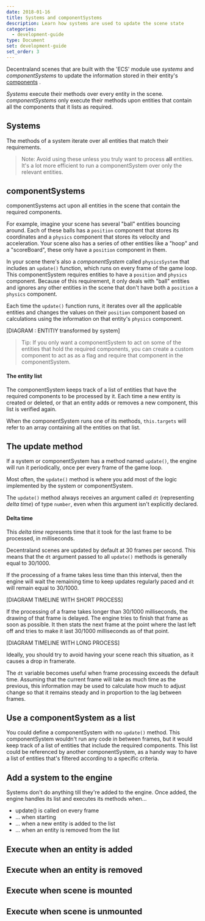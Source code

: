 ```yaml
---
date: 2018-01-16
title: Systems and componentSystems
description: Learn how systems are used to update the scene state
categories:
  - development-guide
type: Document
set: development-guide
set_order: 3
---
```


Decentraland scenes that are built with the 'ECS' module use _systems_ and _componentSystems_ to update the information stored in their entity's [components](https://en.wikipedia.org/wiki/Entity%E2%80%93component%E2%80%93system) .

_Systems_ execute their methods over every entity in the scene. _componentSystems_ only execute their methods upon entities that contain all the components that it lists as required.

## Systems

The methods of a system iterate over all entities that match their requirements.

> Note: Avoid using these unless you truly want to process **all** entities. It's a lot more efficient to run a componentSystem over only the relevant entities.

## componentSystems

componentSystems act upon all entities in the scene that contain the required components.

For example, imagine your scene has several "ball" entities bouncing around. Each of these balls has a `position` component that stores its coordinates and a `physics` component that stores its velocity and acceleration. Your scene also has a series of other entities like a "hoop" and a "scoreBoard", these only have a `position` component in them.

In your scene there's also a _componentSystem_ called `physicsSystem` that includes an `update()` function, which runs on every frame of the game loop. This componentSystem requires entities to have a `position` and `physics` component. Because of this requirement, it only deals with "ball" entities and ignores any other entities in the scene that don't have both a `position` a `physics` component.

Each time the `update()` function runs, it iterates over all the applicable entities and changes the values on their `position` component based on calculations using the information on that entity's `physics` component.

[DIAGRAM : ENTITIY transformed by system]

> Tip: If you only want a componentSystem to act on some of the entities that hold the required components, you can create a custom component to act as as a flag and require that component in the componentSystem.

#### The entity list

The componentSystem keeps track of a list of entities that have the required components to be processed by it. Each time a new entity is created or deleted, or that an entity adds or removes a new component, this list is verified again.

When the componentSystem runs one of its methods, `this.targets` will refer to an array containing all the entities on that list.

## The update method

If a system or componentSystem has a method named `update()`, the engine will run it periodically, once per every frame of the game loop.

Most often, the `update()` method is where you add most of the logic implemented by the system or componentSystem.

The `update()` method always receives an argument called `dt` (representing _delta time_) of type `number`, even when this argument isn't explicitly declared.

#### Delta time

This _delta time_ represents time that it took for the last frame to be processed, in milliseconds.

Decentraland scenes are updated by default at 30 frames per second. This means that the `dt` argument passed to all `update()` methods is generally equal to 30/1000.

If the processing of a frame takes less time than this interval, then the engine will wait the remaining time to keep updates regularly paced and `dt` will remain equal to 30/1000.

[DIAGRAM TIMELINE WITH SHORT PROCESS]

If the processing of a frame takes longer than 30/1000 milliseconds, the drawing of that frame is delayed. The engine tries to finish that frame as soon as possible. It then stats the next frame at the point where the last left off and tries to make it last 30/1000 milliseconds as of that point.

[DIAGRAM TIMELINE WITH LONG PROCESS]

Ideally, you should try to avoid having your scene reach this situation, as it causes a drop in framerate.

The `dt` variable becomes useful when frame processing exceeds the default time. Assuming that the current frame will take as much time as the previous, this information may be used to calculate how much to adjust change so that it remains steady and in proportion to the lag between frames.

## Use a componentSystem as a list

You could define a componentSystem with no `update()` method. This componentSystem wouldn't run any code in between frames, but it would keep track of a list of entities that include the required components. This list could be referenced by another componentSystem, as a handy way to have a list of entities that's filtered according to a specific criteria.

## Add a system to the engine

Systems don't do anything till they're added to the engine. Once added, the engine handles its list and executes its methods when...

- update() is called on every frame
- ... when starting
- ... when a new entity is added to the list
- ... when an entity is removed from the list

## Execute when an entity is added

## Execute when an entity is removed

## Execute when scene is mounted

## Execute when scene is unmounted
